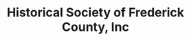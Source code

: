 ---
layout: repo
title: "Historical Society of Frederick County, Inc"
id: 1828
permalink: repos/1828/
---